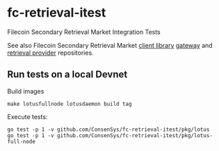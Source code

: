 # fc-retrieval-itest

Filecoin Secondary Retrieval Market Integration Tests

See also Filecoin Secondary Retrieval Market
[client library](https://github.com/ConsenSys/fc-retrieval-client)
[gateway](https://github.com/ConsenSys/fc-retrieval-gateway) and
[retrieval provider](https://github.com/ConsenSys/fc-retrieval-provider) repositories.

## Run tests on a local Devnet

Build images

```
make lotusfullnode lotusdaemon build tag
```

Execute tests:

```
go test -p 1 -v github.com/ConsenSys/fc-retrieval-itest/pkg/lotus
go test -p 1 -v github.com/ConsenSys/fc-retrieval-itest/pkg/lotus-full-node
```
